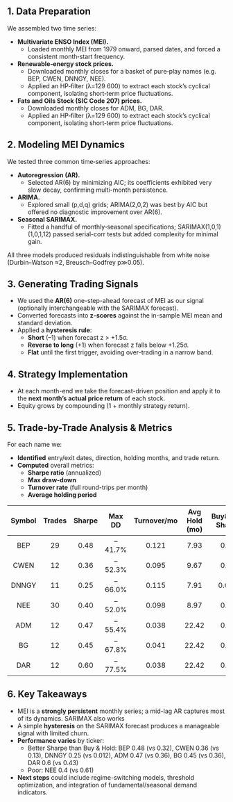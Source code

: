 ## 1. Data Preparation  
We assembled two time series:  
- **Multivariate ENSO Index (MEI).**  
  - Loaded monthly MEI from 1979 onward, parsed dates, and forced a consistent month‐start frequency.  
- **Renewable‐energy stock prices.**  
  - Downloaded monthly closes for a basket of pure‐play names (e.g. BEP, CWEN, DNNGY, NEE).  
  - Applied an HP‐filter (λ=129 600) to extract each stock’s cyclical component, isolating short‐term price fluctuations.
- **Fats and Oils Stock (SIC Code 207) prices.**  
  - Downloaded monthly closes for ADM, BG, DAR.  
  - Applied an HP‐filter (λ=129 600) to extract each stock’s cyclical component, isolating short‐term price fluctuations.  

## 2. Modeling MEI Dynamics  
We tested three common time‐series approaches:  
- **Autoregression (AR).**  
  - Selected AR(6) by minimizing AIC; its coefficients exhibited very slow decay, confirming multi-month persistence.  
- **ARIMA.**  
  - Explored small (p,d,q) grids; ARIMA(2,0,2) was best by AIC but offered no diagnostic improvement over AR(6).  
- **Seasonal SARIMAX.**  
  - Fitted a handful of monthly‐seasonal specifications; SARIMAX(1,0,1)(1,0,1,12) passed serial-corr tests but added complexity for minimal gain.  

All three models produced residuals indistinguishable from white noise (Durbin–Watson ≈2, Breusch–Godfrey p≫0.05).

## 3. Generating Trading Signals  
- We used the **AR(6)** one-step-ahead forecast of MEI as our signal (optionally interchangeable with the SARIMAX forecast).  
- Converted forecasts into **z-scores** against the in-sample MEI mean and standard deviation.  
- Applied a **hysteresis rule**:  
  - **Short** (–1) when forecast z > +1.5σ.  
  - **Reverse to long** (+1) when forecast z falls below +1.25σ.  
  - **Flat** until the first trigger, avoiding over-trading in a narrow band.

## 4. Strategy Implementation  
- At each month-end we take the forecast-driven position and apply it to the **next month’s actual price return** of each stock.  
- Equity grows by compounding (1 + monthly strategy return).

## 5. Trade-by-Trade Analysis & Metrics  
For each name we:  
- **Identified** entry/exit dates, direction, holding months, and trade return.  
- **Computed** overall metrics:  
  - **Sharpe ratio** (annualized)  
  - **Max draw-down**  
  - **Turnover rate** (full round-trips per month)  
  - **Average holding period**

| Symbol | Trades | Sharpe | Max DD   | Turnover/mo | Avg Hold (mo) | Buy&Hold Sharpe |
|:------:|:------:|:------:|:--------:|:-----------:|:-------------:|:---------------:|
| BEP    | 29     | 0.48   | –41.7%   | 0.121       | 7.93          | 0.32
| CWEN   | 12     | 0.36   | –52.3%   | 0.095       | 9.67          | 0.13
| DNNGY  | 11     | 0.25   | –66.0%   | 0.115       | 7.91          | 0.012
| NEE    | 30     | 0.40   | –52.0%   | 0.098       | 8.97          | 0.61
| ADM    | 12     | 0.47   | –55.4%   | 0.038       | 22.42         | 0.36
| BG     | 12     | 0.45   | –67.8%   | 0.041       | 22.42         | 0.36
| DAR    | 12     | 0.60   | –77.5%   | 0.038       | 22.42         | 0.43


## 6. Key Takeaways  
- MEI is a **strongly persistent** monthly series; a mid-lag AR captures most of its dynamics. SARIMAX also works
- A simple **hysteresis** on the SARIMAX forecast produces a manageable signal with limited churn.  
- **Performance varies** by ticker:  
  - Better Sharpe than Buy & Hold: BEP 0.48 (vs 0.32), CWEN 0.36 (vs 0.13), DNNGY 0.25 (vs 0.012), ADM 0.47 (vs 0.36), BG 0.45 (vs 0.36), DAR 0.6 (vs 0.43)
  - Poor:  NEE 0.4 (vs 0.61)  
- **Next steps** could include regime-switching models, threshold optimization, and integration of fundamental/seasonal demand indicators.
